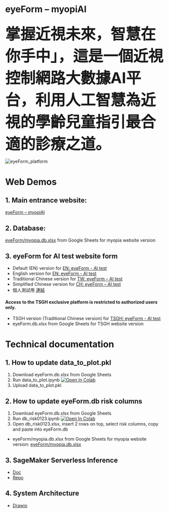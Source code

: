 # eyeForm – myopiAI
### <font size=50>掌握近視未來，智慧在你手中」，這是一個近視控制網路大數據AI平台，利用人工智慧為近視的學齡兒童指引最合適的診療之道。</font>
![eyeForm_platform](https://github.com/neurobit-ai/eyeForm/assets/94299157/54c5bd90-d9d8-410a-a567-d859b053f26d)

# Web Demos
## 1. Main entrance website:
[eyeForm – myopiAI](https://neurobit.synology.me/wordpress/)
## 2. Database:
[eyeForm/myopia.db.xlsx](https://docs.google.com/spreadsheets/d/1kBLwr1Lxec6yi5wEET5opkSKt_TD3cVQjICWlDyHS4o/edit#gid=1477633965) from Google Sheets for myopia website version
## 3. eyeForm for AI test website form
- Default (EN) version for [EN: eyeForm - AI test](https://neurobit-ai.github.io/eyeForm/myopia/)
- English version for [EN: eyeForm - AI test](https://neurobit-ai.github.io/eyeForm/myopia/us-en/)
- Traditional Chinese version for [TW: eyeForm – AI test](https://neurobit-ai.github.io/eyeForm/myopia/zh-tw/)
- Simplified Chinese version for [CH: eyeForm – AI test](https://neurobit-ai.github.io/eyeForm/myopia/zh-cn/)
- 個人測試用 [連結](https://alisterchan.github.io/eyeForm_new_feature/myopia/zh-tw/)
#### Access to the TSGH exclusive platform is restricted to authorized users only.
- TSGH version (Traditional Chinese version) for [TSGH: eyeForm - AI test](https://neurobit-ai.github.io/eyeForm/)
- eyeForm.db.xlsx from Google Sheets for TSGH website version

# Technical documentation
## 1. How to update data_to_plot.pkl
1. Download eyeForm.db.xlsx from Google Sheets
2. Run data_to_plot.ipynb <a href="https://colab.research.google.com/github/neurobit-ai/eyeForm/blob/main/data_to_plot.ipynb" target="_parent"><img src="https://colab.research.google.com/assets/colab-badge.svg" alt="Open In Colab"/></a>
3. Upload data_to_plot.pkl

## 2. How to update eyeForm.db risk columns
1. Download eyeForm.db.xlsx from Google Sheets
2. Run db_risk0123.ipynb <a href="https://colab.research.google.com/github/neurobit-ai/eyeForm/blob/main/db_risk0123.ipynb" target="_parent"><img src="https://colab.research.google.com/assets/colab-badge.svg" alt="Open In Colab"/></a>
3. Open db_risk0123.xlsx, insert 2 rows on top, select risk columns, copy and paste into eyeForm.db

- eyeForm/myopia.db.xlsx from Google Sheets for myopia website version: 
[eyeForm/myopia.db.xlsx](https://docs.google.com/spreadsheets/d/1kBLwr1Lxec6yi5wEET5opkSKt_TD3cVQjICWlDyHS4o/edit#gid=1477633965)

## 3. SageMaker Serverless Inference
- [Doc](https://docs.aws.amazon.com/sagemaker/latest/dg/serverless-endpoints.html)
- [Repo](https://github.com/neurobit-ai/eyeForm-SageMaker)

## 4. System Architecture
- [Drawio](https://drive.google.com/file/d/1-smnQNOvg643gtuWUa2kjEe1_j8orKmA/view?usp=sharing)
